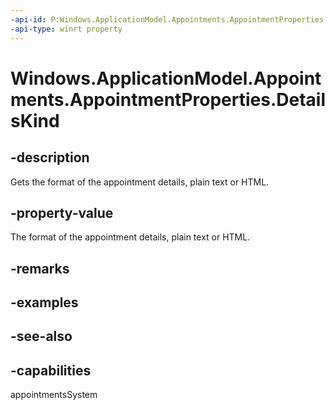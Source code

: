 ```yaml
---
-api-id: P:Windows.ApplicationModel.Appointments.AppointmentProperties.DetailsKind
-api-type: winrt property
---
```


<!-- Property syntax
public string DetailsKind { get; }
-->

# Windows.ApplicationModel.Appointments.AppointmentProperties.DetailsKind

## -description
Gets the format of the appointment details, plain text or HTML.

## -property-value
The format of the appointment details, plain text or HTML.

## -remarks

## -examples

## -see-also

## -capabilities
appointmentsSystem

